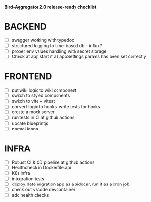 **Bird-Aggregator 2.0 release-ready checklist**

# BACKEND
 - [ ] swagger working with typedoc
 - [ ] structured logging to time-based db - influx?
 - [ ] proper env values handling with secret storage
 - [ ] Check at app start if all appSettings params has been set correctly

# FRONTEND
 - [ ] put wiki logic to wiki component
 - [ ] switch to styled components
 - [ ] switch to vite + vitest
 - [ ] convert logic to hooks, write tests for hooks
 - [ ] create a mock server
 - [ ] run tests in CI at github actions
 - [ ] update blueprintjs
 - [ ] normal icons

# INFRA

 - [ ] Robust CI & CD pipeline at github actions
 - [ ] Healthcheck in Dockerfile.api
 - [ ] K8s infra
 - [ ] integration tests
 - [ ] deploy data migration app as a sidecar, run it as a cron job
 - [ ] check out vscode devcontainer
 - [ ] add health checks